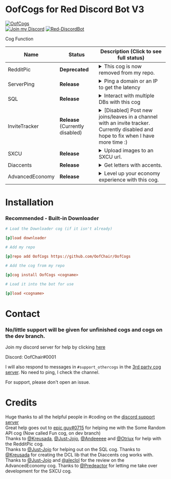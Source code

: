 # OofCogs for Red Discord Bot V3

[![OofCogs](https://raw.githubusercontent.com/OofChair/OofCogs/master/assets/OofCogs_Banner.png)](https://github.com/OofChair/OofCogs)<br>
[![Join my Discord](https://img.shields.io/badge/Join%20My-Discord-7289da?style=for-the-badge&logo=discord&link=https://pwnbot.xyz/support)](http://pwnbot.xyz/support)
[![Red-DiscordBot](https://img.shields.io/badge/Red%20Discord%20Bot-V3%20Cogs-cb533f?link=https://github.com/Cog-Creators/Red-DiscordBot&style=for-the-badge)](http://github.com/Cog-Creators/Red-DiscordBot)


Cog Function

| Name | Status | Description (Click to see full status)
| --- | --- | --- |
| RedditPic | **Deprecated** | <details><summary>This cog is now removed from my repo.</summary>The API that it was using is no longer in service. I may remake this with a different API but at the moment I have no intentions of remaking this cog.</details> |
| ServerPing | **Release** | <details><summary>Ping a domain or an IP to get the latency</summary>Ping an IP or a domain and get the latency back</details> |
| SQL | **Release** | <details><summary>Interact with multiple DBs with this cog</summary>Interact with multiple DBs through this cog. <br>Current DBs added:<br> MySQL<br><br>Planned DBs: <br>MongoDB<br>PostgreSQL</details>
| InviteTracker | **Release** (Currently disabled) | <details><summary>[Disabled] Post new joins/leaves in a channel with an invite tracker. Currently disabled and hope to fix when I have more time :) </summary>Post new joins and leaves into a channel with an invite tracker attached to it.</details> |
| SXCU | **Release** | <details><summary>Upload images to an SXCU url.</summary>Send your image and shorten your URL with your own subdomain.</details> |
| Diaccents | **Release** | <details><summary>Get letters with accents.</summary>Enter a letter and get the diacritic associated with the letter.</details> |
| AdvancedEconomy | **Release** | <details><summary>Level up your economy experience with this cog.</summary>This advanced economy cog is fun to play with, including `work` and `payday` commands.</details> |

# Installation
### Recommended - Built-in Downloader
```ini
# Load the Downloader cog (if it isn't already)

[p]load downloader

# Add my repo

[p]repo add OofCogs https://github.com/OofChair/OofCogs

# Add the cog from my repo

[p]cog install OofCogs <cogname>

# Load it into the bot for use

[p]load <cogname>
```

# Contact

### No/little support will be given for unfinished cogs and cogs on the dev branch.

Join my discord server for help by clicking [here](https://discord.gg/3PfU5q22wN)

Discord: OofChair#0001

I will also respond to messages in `#support_othercogs` in the [3rd party cog server](https://discord.gg/GET4DVk). No need to ping, I check the channel.

For support, please don't open an issue.



# Credits

Huge thanks to all the helpful people in #coding on the [discord support server](https://discord.gg/red)<br>
Great help goes out to [epic guy#0715](https://github.com/npc203) for helping me with the Some Random API cog (Now called Fun cog, on dev branch)<br>
Thanks to [@Kreusada](https://github.com/kreusada), [@Just-Jojo](https://github.com/Just-Jojo), [@Andeeeee](https://github.com/Andeeeee) and [@Otriux](https://github.com/Otriux) for help with the RedditPic cog. <br>
Thanks to [@Just-Jojo](https://github.com/Just-Jojo) for helping out on the SQL cog.
Thanks to [@Kreusada](https://github.com/Kreusada) for creating the DCL lib that the Diaccents cog works with.
Thanks to [@Just-Jojo](https://github.com/Just-Jojo) and [@aleclol](https://github.com/) for the review on the AdvancedEconomy cog.
Thanks to [@Predeactor](https://github.com/Predeactor) for letting me take over development for the SXCU cog.
